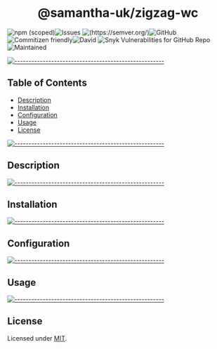 <!-- ⚠️ This README has been generated from the file(s) "blueprint.md" ⚠️--><h1 align="center">@samantha-uk/zigzag-wc</h1>
![npm (scoped)](https://img.shields.io/npm/v/0.1.2-0)![Issues](https://img.shields.io/github/issues/Samantha-uk/one) ![(https://semver.org/)](https://img.shields.io/badge/SemVer-2.0.0-brightgreen)![GitHub](https://img.shields.io/badge/license-MIT-brightgreen) ![Commitizen friendly](https://img.shields.io/badge/commitizen-friendly-brightgreen.svg)![David](https://img.shields.io/david/Samantha-uk/one) ![Snyk Vulnerabilities for GitHub Repo](https://img.shields.io/snyk/vulnerabilities/github/Samantha-uk/one)![Maintained](https://img.shields.io/maintenance/yes/2021)


[![-----------------------------------------------------](https://raw.githubusercontent.com/andreasbm/readme/master/assets/lines/grass.png)](#table-of-contents)

## Table of Contents

* [Description](#description)
* [Installation](#installation)
* [Configuration](#configuration)
* [Usage](#usage)
* [License](#license)


[![-----------------------------------------------------](https://raw.githubusercontent.com/andreasbm/readme/master/assets/lines/grass.png)](#description)

## Description


[![-----------------------------------------------------](https://raw.githubusercontent.com/andreasbm/readme/master/assets/lines/grass.png)](#installation)

## Installation


[![-----------------------------------------------------](https://raw.githubusercontent.com/andreasbm/readme/master/assets/lines/grass.png)](#configuration)

## Configuration


[![-----------------------------------------------------](https://raw.githubusercontent.com/andreasbm/readme/master/assets/lines/grass.png)](#usage)

## Usage


[![-----------------------------------------------------](https://raw.githubusercontent.com/andreasbm/readme/master/assets/lines/grass.png)](#license)

## License
	
Licensed under [MIT](https://opensource.org/licenses/MIT).